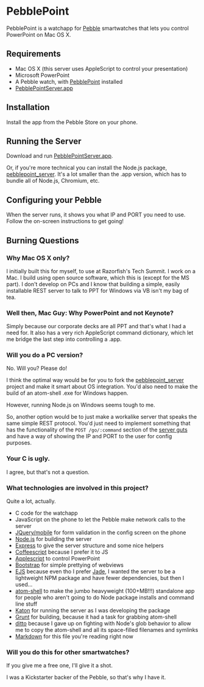 PebblePoint
==================
PebblePoint is a watchapp for [Pebble](http://getpebble.com) smartwatches that lets you control PowerPoint on Mac OS X.

Requirements
------------
- Mac OS X (this server uses AppleScript to control your presentation)
- Microsoft PowerPoint
- A Pebble watch, with [PebblePoint](https://apps.getpebble.com/applications/53cec3433967e94f5500000b) installed
- [PebblePointServer.app](https://db.tt/nvHQZmPg)

Installation
------------
Install the app from the Pebble Store on your phone.

Running the Server
------------------
Download and run [PebblePointServer.app](https://db.tt/nvHQZmPg).

Or, if you're more technical you can install the Node.js package, [pebblepoint_server](https://github.com/rjacoby/pebblepoint_server). It's a lot smaller than the .app version, which has to bundle all of Node.js, Chromium, etc.

Configuring your Pebble
-----------------------
When the server runs, it shows you what IP and PORT you need to use. Follow the on-screen instructions to get going!

Burning Questions
------------------
### Why Mac OS X only?
I initially built this for myself, to use at Razorfish's Tech Summit. I work on a Mac. I build using open source software, which this is (except for the MS part). I don't develop on PCs and I know that building a simple, easily installable REST server to talk to PPT for Windows via VB isn't my bag of tea.

### Well then, Mac Guy: Why PowerPoint and not Keynote?
Simply because our corporate decks are all PPT and that's what I had a need for. It also has a very rich AppleScript command dictionary, which let me bridge the last step into controlling a .app.

### Will you do a PC version?
No. Will you? Please do!

I think the optimal way would be for you to fork the [pebblepoint_server](https://github.com/rjacoby/pebblepoint_server) project and make it smart about OS integration. You'd also need to make the build of an atom-shell .exe for Windows happen.

However, running Node.js on Windows seems tough to me.

So, another option would be to just make a workalike server that speaks the same simple REST protocol. You'd just need to implement something that has the functionality of the `POST /go/:command` section of the [server guts](https://github.com/rjacoby/pebblepoint_server/blob/master/routes/index.coffee) and have a way of showing the IP and PORT to the user for config purposes.

### Your C is ugly.
I agree, but that's not a question.

### What technologies are involved in this project?
Quite a lot, actually.

- C code for the watchapp
- JavaScript on the phone to let the Pebble make network calls to the server
- [JQuery/mobile](http://jquerymobile.com) for form validation in the config screen on the phone
- [Node.js](http://nodejs.org) for building the server
- [Express](http://expressjs.com) to give the server structure and some nice helpers
- [Coffeescript](http://coffeescript.org) because I prefer it to JS
- [Applescript](https://developer.apple.com/library/mac/documentation/AppleScript/Conceptual/AppleScriptLangGuide/introduction/ASLR_intro.html) to control PowerPoint
- [Bootstrap](http://getbootstrap.com) for simple prettying of webviews
- [EJS](http://embeddedjs.com) because even tho I prefer [Jade](http://jade-lang.com), I wanted the server to be a lightweight NPM package and have fewer dependencies, but then I used...
- [atom-shell](https://github.com/atom/atom-shell) to make the jumbo heavyweight (100+MB!!!) standalone app for people who aren't going to do Node package installs and command line stuff
- [Katon](https://github.com/typicode/katon) for running the server as I was developing the package
- [Grunt](http://gruntjs.com) for building, because it had a task for grabbing atom-shell
- [ditto](https://developer.apple.com/library/mac/documentation/Darwin/Reference/ManPages/man1/ditto.1.html) because I gave up on fighting with Node's glob behavior to allow me to copy the atom-shell and all its space-filled filenames and symlinks
- [Markdown](http://daringfireball.net/projects/markdown/) for this file you're reading right now

### Will you do this for other smartwatches?
If you give me a free one, I'll give it a shot.

I was a Kickstarter backer of the Pebble, so that's why I have it.
